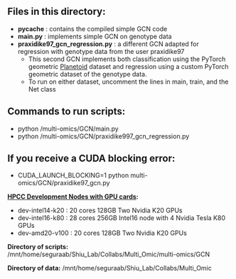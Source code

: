 Files in this directory:
------------------------
- __pycache__ : contains the compiled simple GCN code
- __main.py__ : implements simple GCN on genotype data
- __praxidike97_gcn_regression.py__ : a different GCN adapted for regression with genotype data from the user praxidike97
    - This second GCN implements both classification using the PyTorch geometric [Planetoid](https://pytorch-geometric.readthedocs.io/en/latest/modules/datasets.html#torch_geometric.datasets.Planetoid) dataset and regression using a custom PyTorch geometric dataset of the genotype data.
    - To run on either dataset, uncomment the lines in main, train, and the Net class

Commands to run scripts:
------------------------
- python /multi-omics/GCN/main.py<n>
- python /multi-omics/GCN/praxidike997_gcn_regression.py

If you receive a CUDA blocking error:
-------------------------------------
- CUDA_LAUNCH_BLOCKING=1 python multi-omics/GCN/praxidike97_gcn.py

__[HPCC Development Nodes with GPU cards](https://wiki.hpcc.msu.edu/display/ITH/Development+nodes):__
- dev-intel14-k20	: 20 cores	128GB	Two Nvidia K20 GPUs
- dev-intel16-k80 :	28 cores	256GB	Intel16 node with 4 Nvidia Tesla K80 GPUs
- dev-amd20-v100 : 20 cores	128GB	Two Nvidia K20 GPUs

__Directory of scripts:__ /mnt/home/seguraab/Shiu_Lab/Collabs/Multi_Omic/multi-omics/GCN


__Directory of data:__ /mnt/home/seguraab/Shiu_Lab/Collabs/Multi_Omic
